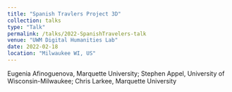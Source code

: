 ```yaml
---
title: "Spanish Travlers Project 3D"
collection: talks
type: "Talk"
permalink: /talks/2022-SpanishTravelers-talk
venue: "UWM Digital Humanities Lab"
date: 2022-02-18
location: "Milwaukee WI, US"
---
```


Eugenia Afinoguenova, Marquette University; Stephen Appel, University of Wisconsin-Milwaukee; Chris Larkee, Marquette University

